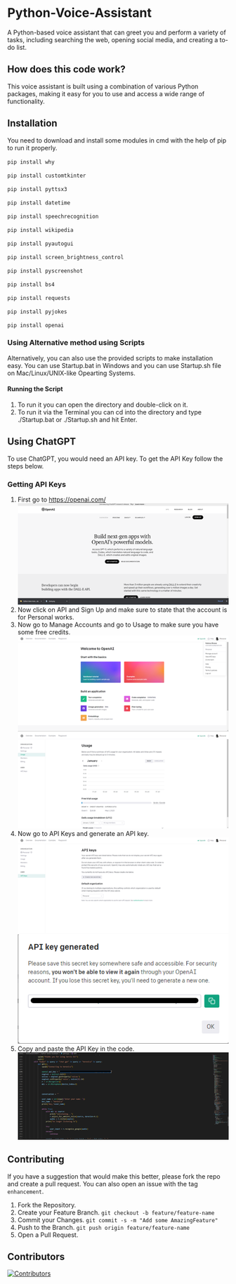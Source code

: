 # Python-Voice-Assistant

A Python-based voice assistant that can greet you and perform a variety of tasks, including searching the web, opening social media, and creating a to-do list.

## How does this code work?

This voice assistant is built using a combination of various Python packages, making it easy for you to use and access a wide range of functionality.

## Installation

You need to download and install some modules in cmd with the help of pip to run it properly.

`pip install why`

`pip install customtkinter`

`pip install pyttsx3`

`pip install datetime`

`pip install speechrecognition`

`pip install wikipedia`

`pip install pyautogui`

`pip install screen_brightness_control`

`pip install pyscreenshot`

`pip install bs4`

`pip install requests`

`pip install pyjokes`

`pip install openai`



### Using Alternative method using Scripts

Alternatively, you can also use the provided scripts to make installation easy.
You can use Startup.bat in Windows and you can use Startup.sh file on Mac/Linux/UNIX-like Opearting Systems.

#### Running the Script

1) To run it you can open the directory and double-click on it.
2) To run it via the Terminal you can cd into the directory and type ./Startup.bat or ./Startup.sh and hit Enter.

## Using ChatGPT
To use ChatGPT, you would need an API key. To get the API Key follow the steps below.
### Getting API Keys
1) First go to https://openai.com/
![Picture1](Documentation/Picture1.png)
2) Now click on API and Sign Up and make sure to state that the account is for Personal works.
3) Now go to Manage Accounts and go to Usage to make sure you have some free credits.
![Picture2](Documentation/Picture2.png)
![Picture3](Documentation/Picture3.png)
4) Now go to API Keys and generate an API key.
![Picture4](Documentation/Picture4.png)
![Picture5](Documentation/Picture5.png)
5) Copy and paste the API Key in the code.
![Picture6](Documentation/Picture6.png)

## Contributing

If you have a suggestion that would make this better, please fork the repo and create a pull request. You can also open an issue with the tag `enhancement`.

1. Fork the Repository.
2. Create your Feature Branch. `git checkout -b feature/feature-name`
3. Commit your Changes. `git commit -s -m "Add some AmazingFeature"`
4. Push to the Branch. `git push origin feature/feature-name`
5. Open a Pull Request.

## Contributors
[![Contributors](https://contrib.rocks/image?repo=subhadip-saha-05/Python-Voice-Assistant)](https://github.com/subhadip-saha-05/Python-Voice-Assistant/graphs/contributors)
